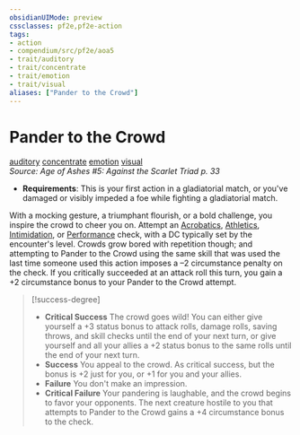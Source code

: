 ```yaml
---
obsidianUIMode: preview
cssclasses: pf2e,pf2e-action
tags:
- action
- compendium/src/pf2e/aoa5
- trait/auditory
- trait/concentrate
- trait/emotion
- trait/visual
aliases: ["Pander to the Crowd"]
---
```

# Pander to the Crowd
[auditory](rules/traits/auditory.md "Auditory Effect Trait")  [concentrate](rules/traits/concentrate.md "Concentrate Action & Ability Trait")  [emotion](rules/traits/emotion.md "Emotion Effect Trait")  [visual](rules/traits/visual.md "Visual Effect Trait")  
*Source: Age of Ashes #5: Against the Scarlet Triad p. 33*  

- **Requirements**: This is your first action in a gladiatorial match, or you've damaged or visibly impeded a foe while fighting a gladiatorial match.

With a mocking gesture, a triumphant flourish, or a bold challenge, you inspire the crowd to cheer you on. Attempt an [Acrobatics](compendium/skills.md#Acrobatics), [Athletics](compendium/skills.md#Athletics), [Intimidation](compendium/skills.md#Intimidation), or [Performance](compendium/skills.md#Performance) check, with a DC typically set by the encounter's level. Crowds grow bored with repetition though; and attempting to Pander to the Crowd using the same skill that was used the last time someone used this action imposes a –2 circumstance penalty on the check. If you critically succeeded at an attack roll this turn, you gain a +2 circumstance bonus to your Pander to the Crowd attempt.

> [!success-degree] 
> - **Critical Success** The crowd goes wild! You can either give yourself a +3 status bonus to attack rolls, damage rolls, saving throws, and skill checks until the end of your next turn, or give yourself and all your allies a +2 status bonus to the same rolls until the end of your next turn.
> - **Success** You appeal to the crowd. As critical success, but the bonus is +2 just for you, or +1 for you and your allies.
> - **Failure** You don't make an impression.
> - **Critical Failure** Your pandering is laughable, and the crowd begins to favor your opponents. The next creature hostile to you that attempts to Pander to the Crowd gains a +4 circumstance bonus to the check.